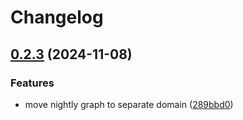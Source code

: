 # Changelog

## [0.2.3](https://github.com/garryod/graph-federation/compare/graph-v0.2.2...graph@v0.2.3) (2024-11-08)


### Features

* move nightly graph to separate domain ([289bbd0](https://github.com/garryod/graph-federation/commit/289bbd07543c577a1312da8c46eaecb9923b2c66))
